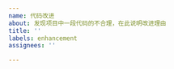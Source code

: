 ```yaml
---
name: 代码改进
about: 发现项目中一段代码的不合理，在此说明改进理由
title: ''
labels: enhancement
assignees: ''

---
```


<!-- 
    首先，非常感谢您对Fallout 76 小助手 的支持
    本项目重点在于 GraalVM
    希望在提交时，您能在 Native 模式 下测试一下您修改的内容
-->

<!--
请在下一行开始说明您修改的理由
-->